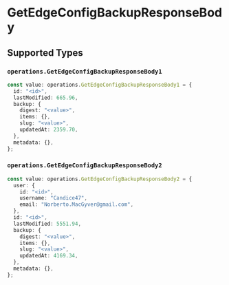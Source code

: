 # GetEdgeConfigBackupResponseBody


## Supported Types

### `operations.GetEdgeConfigBackupResponseBody1`

```typescript
const value: operations.GetEdgeConfigBackupResponseBody1 = {
  id: "<id>",
  lastModified: 665.96,
  backup: {
    digest: "<value>",
    items: {},
    slug: "<value>",
    updatedAt: 2359.70,
  },
  metadata: {},
};
```

### `operations.GetEdgeConfigBackupResponseBody2`

```typescript
const value: operations.GetEdgeConfigBackupResponseBody2 = {
  user: {
    id: "<id>",
    username: "Candice47",
    email: "Norberto.MacGyver@gmail.com",
  },
  id: "<id>",
  lastModified: 5551.94,
  backup: {
    digest: "<value>",
    items: {},
    slug: "<value>",
    updatedAt: 4169.34,
  },
  metadata: {},
};
```

